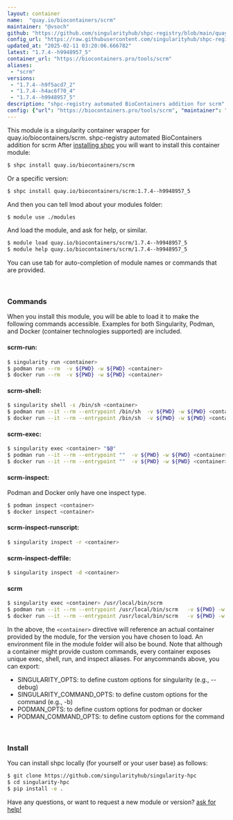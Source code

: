 ```yaml
---
layout: container
name:  "quay.io/biocontainers/scrm"
maintainer: "@vsoch"
github: "https://github.com/singularityhub/shpc-registry/blob/main/quay.io/biocontainers/scrm/container.yaml"
config_url: "https://raw.githubusercontent.com/singularityhub/shpc-registry/main/quay.io/biocontainers/scrm/container.yaml"
updated_at: "2025-02-11 03:20:06.666782"
latest: "1.7.4--h9948957_5"
container_url: "https://biocontainers.pro/tools/scrm"
aliases:
 - "scrm"
versions:
 - "1.7.4--h9f5acd7_2"
 - "1.7.4--h4ac6f70_4"
 - "1.7.4--h9948957_5"
description: "shpc-registry automated BioContainers addition for scrm"
config: {"url": "https://biocontainers.pro/tools/scrm", "maintainer": "@vsoch", "description": "shpc-registry automated BioContainers addition for scrm", "latest": {"1.7.4--h9948957_5": "sha256:fa6f89c4e33ed4e1442ee5b23cfc4deb97b769c8a8c510507a71837b74d248dc"}, "tags": {"1.7.4--h9f5acd7_2": "sha256:efea949a39e5b1fdbdccc5e871995dedf0e7327fa0a7791e42ea04fdf7b2477c", "1.7.4--h4ac6f70_4": "sha256:39950fe7bb1ca7df4553146571da74447567ee3609b2c842ce6c787b8de62de0", "1.7.4--h9948957_5": "sha256:fa6f89c4e33ed4e1442ee5b23cfc4deb97b769c8a8c510507a71837b74d248dc"}, "docker": "quay.io/biocontainers/scrm", "aliases": {"scrm": "/usr/local/bin/scrm"}}
---
```


This module is a singularity container wrapper for quay.io/biocontainers/scrm.
shpc-registry automated BioContainers addition for scrm
After [installing shpc](#install) you will want to install this container module:


```bash
$ shpc install quay.io/biocontainers/scrm
```

Or a specific version:

```bash
$ shpc install quay.io/biocontainers/scrm:1.7.4--h9948957_5
```

And then you can tell lmod about your modules folder:

```bash
$ module use ./modules
```

And load the module, and ask for help, or similar.

```bash
$ module load quay.io/biocontainers/scrm/1.7.4--h9948957_5
$ module help quay.io/biocontainers/scrm/1.7.4--h9948957_5
```

You can use tab for auto-completion of module names or commands that are provided.

<br>

### Commands

When you install this module, you will be able to load it to make the following commands accessible.
Examples for both Singularity, Podman, and Docker (container technologies supported) are included.

#### scrm-run:

```bash
$ singularity run <container>
$ podman run --rm  -v ${PWD} -w ${PWD} <container>
$ docker run --rm  -v ${PWD} -w ${PWD} <container>
```

#### scrm-shell:

```bash
$ singularity shell -s /bin/sh <container>
$ podman run --it --rm --entrypoint /bin/sh  -v ${PWD} -w ${PWD} <container>
$ docker run --it --rm --entrypoint /bin/sh  -v ${PWD} -w ${PWD} <container>
```

#### scrm-exec:

```bash
$ singularity exec <container> "$@"
$ podman run --it --rm --entrypoint ""  -v ${PWD} -w ${PWD} <container> "$@"
$ docker run --it --rm --entrypoint ""  -v ${PWD} -w ${PWD} <container> "$@"
```

#### scrm-inspect:

Podman and Docker only have one inspect type.

```bash
$ podman inspect <container>
$ docker inspect <container>
```

#### scrm-inspect-runscript:

```bash
$ singularity inspect -r <container>
```

#### scrm-inspect-deffile:

```bash
$ singularity inspect -d <container>
```


#### scrm

```bash
$ singularity exec <container> /usr/local/bin/scrm
$ podman run --it --rm --entrypoint /usr/local/bin/scrm   -v ${PWD} -w ${PWD} <container> -c " $@"
$ docker run --it --rm --entrypoint /usr/local/bin/scrm   -v ${PWD} -w ${PWD} <container> -c " $@"
```



In the above, the `<container>` directive will reference an actual container provided
by the module, for the version you have chosen to load. An environment file in the
module folder will also be bound. Note that although a container
might provide custom commands, every container exposes unique exec, shell, run, and
inspect aliases. For anycommands above, you can export:

 - SINGULARITY_OPTS: to define custom options for singularity (e.g., --debug)
 - SINGULARITY_COMMAND_OPTS: to define custom options for the command (e.g., -b)
 - PODMAN_OPTS: to define custom options for podman or docker
 - PODMAN_COMMAND_OPTS: to define custom options for the command

<br>

### Install

You can install shpc locally (for yourself or your user base) as follows:

```bash
$ git clone https://github.com/singularityhub/singularity-hpc
$ cd singularity-hpc
$ pip install -e .
```

Have any questions, or want to request a new module or version? [ask for help!](https://github.com/singularityhub/singularity-hpc/issues)